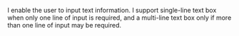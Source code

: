 I enable the user to input text information. I support single-line text box when only one line of input is required, and a multi-line text box only if more than one line of input may be required.